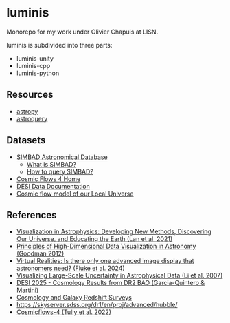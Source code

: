 # luminis
Monorepo for my work under Olivier Chapuis at LISN.

luminis is subdivided into three parts:
- luminis-unity
- luminis-cpp
- luminis-python

## Resources
- [astropy](https://www.astropy.org)
- [astroquery](https://astroquery.readthedocs.io/en/latest/#)

## Datasets
- [SIMBAD Astronomical Database](http://simbad.cds.unistra.fr/simbad/)
    - [What is SIMBAD?](http://simbad.cds.unistra.fr/guide/simbad.htx)
    - [How to query SIMBAD?](http://simbad.cds.unistra.fr/guide/sim-q.htx)
- [Cosmic Flows 4 Home](https://projets.ip2i.in2p3.fr/cosmicflows/)
- [DESI Data Documentation](https://data.desi.lbl.gov/doc/)
- [Cosmic flow model of our Local Universe](https://cosmicflows.iap.fr)

## References
- [Visualization in Astrophysics: Developing New Methods, Discovering Our Universe, and Educating the Earth (Lan et al. 2021)](https://arxiv.org/pdf/2106.00152)
- [Principles of High-Dimensional Data Visualization in Astronomy (Goodman 2012)](https://arxiv.org/pdf/1205.4747)
- [Virtual Realities: Is there only one advanced image display that astronomers need? (Fluke et al. 2024)](https://arxiv.org/pdf/2412.12383)
- [Visualizing Large-Scale Uncertainty in Astrophysical Data (Li et al. 2007)](https://ieeexplore.ieee.org/document/4376197)
- [DESI 2025 - Cosmology Results from DR2 BAO (Garcia-Quintero & Martini)](https://www.youtube.com/watch?v=YiRaDtslycE)
- [Cosmology and Galaxy Redshift Surveys](https://www.youtube.com/watch?v=K-BR2xdwSYw)
- https://skyserver.sdss.org/dr1/en/proj/advanced/hubble/
- [Cosmicflows-4 (Tully et al. 2022)](https://arxiv.org/abs/2209.11238)
